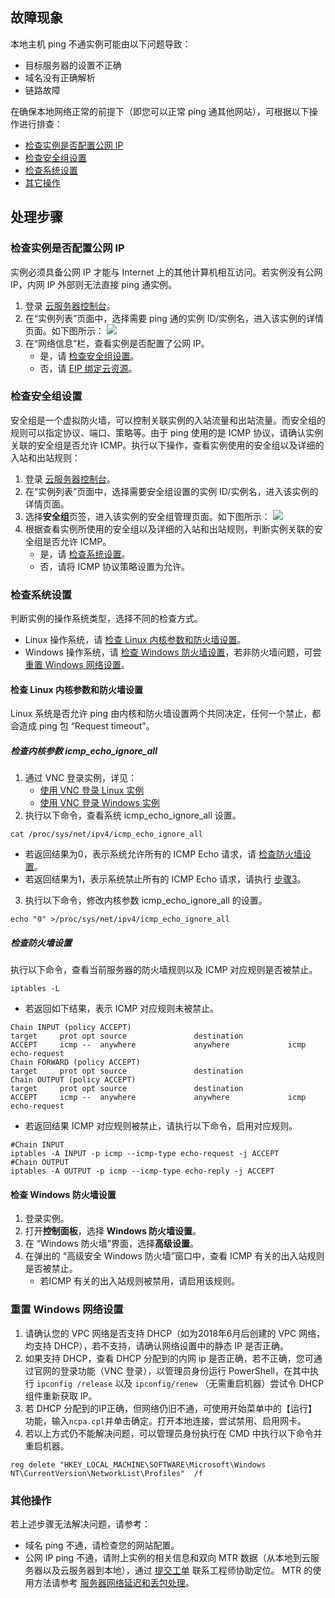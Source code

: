 ## 故障现象

本地主机 ping 不通实例可能由以下问题导致：
- 目标服务器的设置不正确
- 域名没有正确解析
- 链路故障

在确保本地网络正常的前提下（即您可以正常 ping 通其他网站），可根据以下操作进行排查：
- [检查实例是否配置公网 IP](#isConfigurePublicIP)
- [检查安全组设置](#CheckSecurityGroupSetting)
- [检查系统设置](#CheckOSSetting)
- [其它操作](#OtherOperations)

## 处理步骤


### 检查实例是否配置公网 IP[](id:isConfigurePublicIP)

<dx-alert infotype="explain" title="">
实例必须具备公网 IP 才能与 Internet 上的其他计算机相互访问。若实例没有公网 IP，内网 IP 外部则无法直接 ping 通实例。
</dx-alert>


1. 登录 [云服务器控制台](https://console.cloud.tencent.com/cvm/index)。
2. 在“实例列表”页面中，选择需要 ping 通的实例 ID/实例名，进入该实例的详情页面。如下图所示：
![](https://main.qcloudimg.com/raw/12dfabc6420688ebb0dd0f1a8f4d7188.png)
3. 在“网络信息”栏，查看实例是否配置了公网 IP。
   - 是，请 [检查安全组设置](#CheckSecurityGroupSetting)。
   - 否，请 [EIP 绑定云资源](https://intl.cloud.tencent.com/document/product/213/16586)。


### 检查安全组设置[](id:CheckSecurityGroupSetting)

安全组是一个虚拟防火墙，可以控制关联实例的入站流量和出站流量。而安全组的规则可以指定协议、端口、策略等。由于 ping 使用的是 ICMP 协议，请确认实例关联的安全组是否允许 ICMP。执行以下操作，查看实例使用的安全组以及详细的入站和出站规则：
1. 登录 [云服务器控制台](https://console.cloud.tencent.com/cvm/index)。
2. 在“实例列表”页面中，选择需要安全组设置的实例 ID/实例名，进入该实例的详情页面。
3. 选择**安全组**页签，进入该实例的安全组管理页面。如下图所示：
![](https://main.qcloudimg.com/raw/bf5881258356a0af748ae16d9cf321a2.png)
4. 根据查看实例所使用的安全组以及详细的入站和出站规则，判断实例关联的安全组是否允许 ICMP。
   - 是，请 [检查系统设置](#CheckOSSetting)。
   - 否，请将 ICMP 协议策略设置为允许。


### 检查系统设置[](id:CheckOSSetting)

判断实例的操作系统类型，选择不同的检查方式。
- Linux 操作系统，请 [检查 Linux 内核参数和防火墙设置](#CheckLinux)。
- Windows 操作系统，请 [检查 Windows 防火墙设置](#CheckWindows)，若非防火墙问题，可尝 [重置 Windows 网络设置](#reset)。


#### 检查 Linux 内核参数和防火墙设置[](id:CheckLinux)

<dx-alert infotype="explain" title="">
Linux 系统是否允许 ping 由内核和防火墙设置两个共同决定，任何一个禁止，都会造成 ping 包 “Request timeout”。
</dx-alert>

##### 检查内核参数 icmp_echo_ignore_all

1. 通过 VNC 登录实例，详见：
   - [使用 VNC 登录 Linux 实例](https://intl.cloud.tencent.com/document/product/213/32494)
   - [使用 VNC 登录 Windows 实例](https://intl.cloud.tencent.com/document/product/213/32496)
2. 执行以下命令，查看系统 icmp_echo_ignore_all 设置。
```
cat /proc/sys/net/ipv4/icmp_echo_ignore_all
```
   - 若返回结果为0，表示系统允许所有的 ICMP Echo 请求，请 [检查防火墙设置](#CheckLinuxFirewall)。
   - 若返回结果为1，表示系统禁止所有的 ICMP Echo 请求，请执行 [步骤3](#Linux_step03)。

3. [](id:Linux_step03)执行以下命令，修改内核参数 icmp_echo_ignore_all 的设置。
```
echo "0" >/proc/sys/net/ipv4/icmp_echo_ignore_all
```


##### 检查防火墙设置[](id:CheckLinuxFirewall)

执行以下命令，查看当前服务器的防火墙规则以及 ICMP 对应规则是否被禁止。
```
iptables -L
```
- 若返回如下结果，表示 ICMP 对应规则未被禁止。
```
Chain INPUT (policy ACCEPT)
target     prot opt source               destination         
ACCEPT     icmp --  anywhere             anywhere             icmp echo-request
Chain FORWARD (policy ACCEPT)
target     prot opt source               destination         
Chain OUTPUT (policy ACCEPT)
target     prot opt source               destination  
ACCEPT     icmp --  anywhere             anywhere             icmp echo-request
```
- 若返回结果 ICMP 对应规则被禁止，请执行以下命令，启用对应规则。
```
#Chain INPUT
iptables -A INPUT -p icmp --icmp-type echo-request -j ACCEPT
#Chain OUTPUT
iptables -A OUTPUT -p icmp --icmp-type echo-reply -j ACCEPT
```


#### 检查 Windows 防火墙设置[](id:CheckWindows)

1. 登录实例。
2. 打开**控制面板**，选择 **Windows 防火墙设置**。
3. 在 “Windows 防火墙”界面，选择**高级设置**。
4. 在弹出的 “高级安全 Windows 防火墙”窗口中，查看 ICMP 有关的出入站规则是否被禁止。
   - 若ICMP 有关的出入站规则被禁用，请启用该规则。

### 重置 Windows 网络设置

1. 请确认您的 VPC 网络是否支持 DHCP（如为2018年6月后创建的 VPC 网络，均支持 DHCP），若不支持，请确认网络设置中的静态 IP 是否正确。
2. 如果支持 DHCP，查看 DHCP 分配到的内网 ip 是否正确，若不正确，您可通过官网的登录功能（VNC 登录），以管理员身份运行 PowerShell，在其中执行 `ipconfig /release` 以及 `ipconfig/renew` （无需重启机器）尝试令 DHCP 组件重新获取 IP。
3. 若 DHCP 分配到的IP正确，但网络仍旧不通，可使用开始菜单中的【运行】功能，输入` ncpa.cpl `并单击确定。打开本地连接，尝试禁用、启用网卡。
4. 若以上方式仍不能解决问题，可以管理员身份执行在 CMD 中执行以下命令并重启机器。
```plantext
reg delete "HKEY_LOCAL_MACHINE\SOFTWARE\Microsoft\Windows NT\CurrentVersion\NetworkList\Profiles"  /f
```

### 其他操作[](id:OtherOperations)

若上述步骤无法解决问题，请参考：
- 域名 ping 不通，请检查您的网站配置。
- 公网 IP ping 不通，请附上实例的相关信息和双向 MTR 数据（从本地到云服务器以及云服务器到本地），通过 [提交工单](https://console.cloud.tencent.com/workorder/category) 联系工程师协助定位。
MTR 的使用方法请参考 [服务器网络延迟和丢包处理](https://intl.cloud.tencent.com/document/product/213/14638)。


